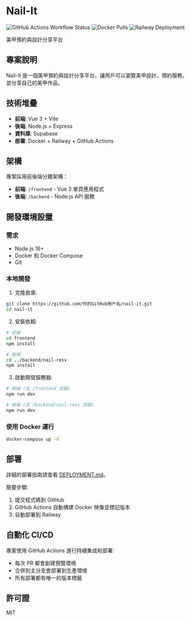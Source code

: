 # Nail-It

![GitHub Actions Workflow Status](https://img.shields.io/github/actions/workflow/status/你的GitHub用户名/nail-it/deploy.yml?label=部署)
![Docker Pulls](https://img.shields.io/docker/pulls/yunn0123/nail-it-frontend)
![Railway Deployment](https://img.shields.io/badge/railway-deployed-success)

美甲預約與設計分享平台

## 專案說明

Nail-It 是一個美甲預約與設計分享平台，讓用戶可以瀏覽美甲設計、預約服務，並分享自己的美甲作品。

## 技術堆疊

- **前端**: Vue 3 + Vite
- **後端**: Node.js + Express
- **資料庫**: Supabase
- **部署**: Docker + Railway + GitHub Actions

## 架構

專案採用前後端分離架構：

- **前端**: `/frontend` - Vue 3 單頁應用程式
- **後端**: `/backend` - Node.js API 服務

## 開發環境設置

### 需求

- Node.js 16+
- Docker 和 Docker Compose
- Git

### 本地開發

1. 克隆倉庫:

```bash
git clone https://github.com/你的GitHub用户名/nail-it.git
cd nail-it
```

2. 安裝依賴:

```bash
# 前端
cd frontend
npm install

# 後端
cd ../backend/nail-resv
npm install
```

3. 啟動開發服務器:

```bash
# 前端 (在 /frontend 目錄)
npm run dev

# 後端 (在 /backend/nail-resv 目錄)
npm run dev
```

### 使用 Docker 運行

```bash
docker-compose up -d
```

## 部署

詳細的部署指南請查看 [DEPLOYMENT.md](DEPLOYMENT.md)。

簡要步驟:

1. 提交程式碼到 GitHub
2. GitHub Actions 自動構建 Docker 映像並標記版本
3. 自動部署到 Railway

## 自動化 CI/CD

專案使用 GitHub Actions 進行持續集成和部署:

- 每次 PR 都會創建預覽環境
- 合併到主分支會部署到生產環境
- 所有部署都有唯一的版本標籤

## 許可證

MIT
